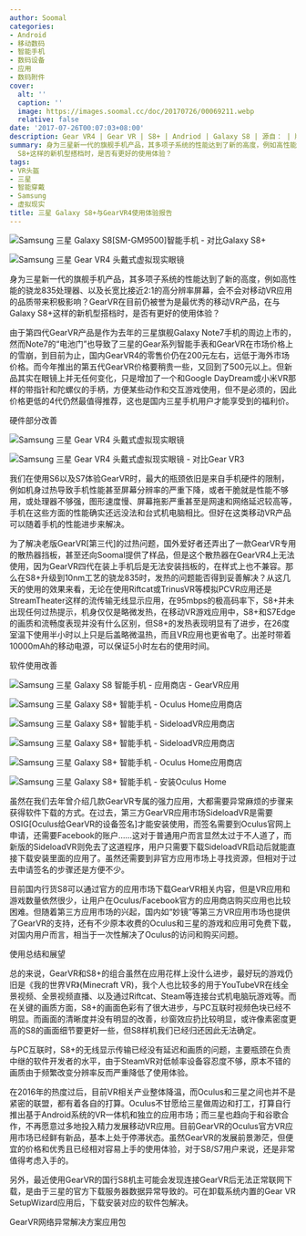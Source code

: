 ```yaml
---
author: Soomal
categories:
- Android
- 移动数码
- 智能手机
- 数码设备
- 应用
- 数码附件
cover:
  alt: ''
  caption: ''
  image: https://images.soomal.cc/doc/20170726/00069211.webp
  relative: false
date: '2017-07-26T00:07:03+08:00'
description: Gear VR4 | Gear VR | S8+ | Andriod | Galaxy S8 | 源自： | 版权：原创 |  平均/总评分：09.08/109
summary: 身为三星新一代的旗舰手机产品，其多项子系统的性能达到了新的高度，例如高性能的骁龙835处理器、以及长宽比接近3:1的高分辨率屏幕，会不会对移动VR应用的品质带来积极影响？GearVR在目前仍被誉为是最优秀的移动VR产品，在与Galaxy
  S8+这样的新机型搭档时，是否有更好的使用体验？
tags:
- VR头盔
- 三星
- 智能穿戴
- Samsung
- 虚拟现实
title: 三星 Galaxy S8+与GearVR4使用体验报告
---
```


![Samsung 三星 Galaxy S8[SM-GM9500]智能手机 - 对比Galaxy S8+](https://images.soomal.cc/doc/20170526/00068136_01.webp)



![Samsung 三星 Gear VR4 头戴式虚拟现实眼镜](https://images.soomal.cc/doc/20161005/00063595_01.webp)



身为三星新一代的旗舰手机产品，其多项子系统的性能达到了新的高度，例如高性能的骁龙835处理器、以及长宽比接近2:1的高分辨率屏幕，会不会对移动VR应用的品质带来积极影响？GearVR在目前仍被誉为是最优秀的移动VR产品，在与Galaxy S8+这样的新机型搭档时，是否有更好的使用体验？



由于第四代GearVR产品是作为去年的三星旗舰Galaxy Note7手机的周边上市的，然而Note7的“电池门”也导致了三星的Gear系列智能手表和GearVR在市场价格上的雪崩，到目前为止，国内GearVR4的零售价仍在200元左右，远低于海外市场价格。而今年推出的第五代GearVR价格要稍贵一些，又回到了500元以上。但新品其实在眼镜上并无任何变化，只是增加了一个和Google DayDream或小米VR那样的带指针和陀螺仪的手柄，方便某些动作和交互游戏使用，但不是必须的，因此价格更低的4代仍然最值得推荐，这也是国内三星手机用户才能享受到的福利价。



硬件部分改善



![Samsung 三星 Gear VR4 头戴式虚拟现实眼镜](https://images.soomal.cc/doc/20161005/00063617_01.webp)



![Samsung 三星 Gear VR4 头戴式虚拟现实眼镜 - 对比Gear VR3](https://images.soomal.cc/doc/20161005/00063619_01.webp)



我们在使用S6以及S7体验GearVR时，最大的瓶颈依旧是来自手机硬件的限制，例如机身过热导致手机性能甚至屏幕分辨率的严重下降，或者干脆就是性能不够用，或处理器不够强，图形速度慢、屏幕拖影严重甚至是网速和网络延迟较高等，手机在这些方面的性能确实还远没法和台式机电脑相比。但好在这类移动VR产品可以随着手机的性能进步来解决。



为了解决老版GearVR[第三代]的过热问题，国外爱好者还弄出了一款GearVR专用的散热器挡板，甚至还向Soomal提供了样品，但是这个散热器在GearVR4上无法使用，因为GearVR四代在装上手机后是无法安装挡板的，在样式上也不兼容。那么在S8+升级到10nm工艺的骁龙835时，发热的问题能否得到妥善解决？从这几天的使用的效果来看，无论在使用Riftcat或TrinusVR等模拟PCVR应用还是StreamTheater这样的流传输无线显示应用，在95mbps的极高码率下，S8+并未出现任何过热提示，机身仅仅是略微发热，在移动VR游戏应用中，S8+和S7Edge的画质和流畅度表现并没有什么区别，但S8+的发热表现明显有了进步，在26度室温下使用半小时以上只是后盖略微温热，而且VR应用也更省电了。出差时带着10000mAh的移动电源，可以保证5小时左右的使用时间。



软件使用改善



![Samsung 三星 Galaxy S8 智能手机 - 应用商店 - GearVR应用](https://images.soomal.cc/doc/20170725/00069205_01.webp)



![Samsung 三星 Galaxy S8+ 智能手机 - Oculus Home应用商店](https://images.soomal.cc/doc/20170725/00069206_01.webp)



![Samsung 三星 Galaxy S8+ 智能手机 - SideloadVR应用商店](https://images.soomal.cc/doc/20170725/00069207_01.webp)



![Samsung 三星 Galaxy S8+ 智能手机 - SideloadVR应用商店](https://images.soomal.cc/doc/20170726/00069208_01.webp)



![Samsung 三星 Galaxy S8+ 智能手机 - Oculus Home应用商店](https://images.soomal.cc/doc/20170726/00069209_01.webp)



![Samsung 三星 Galaxy S8+ 智能手机 - 安装Oculus Home](https://images.soomal.cc/doc/20170726/00069210_01.webp)



虽然在我们去年曾介绍几款GearVR专属的强力应用，大都需要异常麻烦的步骤来获得软件下载的方式。在过去，第三方GearVR应用市场SideloadVR是需要OSIG[Oculus给GearVR的设备签名]才能安装使用，而签名需要到Oculus官网上申请，还需要Facebook的账户……这对于普通用户而言显然太过于不人道了，而新版的SideloadVR则免去了这道程序，用户只需要下载SideloadVR启动后就能直接下载安装里面的应用了。虽然还需要到非官方应用市场上寻找资源，但相对于过去申请签名的步骤还是方便不少。



目前国内行货S8可以通过官方的应用市场下载GearVR相关内容，但是VR应用和游戏数量依然很少，让用户在Oculus/Facebook官方的应用商店购买应用也比较困难。但随着第三方应用市场的兴起，国内如“妙镜”等第三方VR应用市场也提供了GearVR的支持，还有不少原本收费的Oculus和三星的游戏和应用可免费下载，对国内用户而言，相当于一次性解决了Oculus的访问和购买问题。



使用总结和展望



总的来说，GearVR和S8+的组合虽然在应用花样上没什么进步，最好玩的游戏仍旧是《我的世界VR》(Minecraft VR)，我个人也比较多的用于YouTubeVR在线全景视频、全景视频直播、以及通过Riftcat、Steam等连接台式机电脑玩游戏等。而在关键的画质方面，S8+的画面色彩有了很大进步，与PC互联时视频色块已经不明显。而画面的清晰度并没有明显的改善，纱窗效应扔比较明显，或许像素密度更高的S8的画面细节要更好一些，但S8样机我们已经归还因此无法确定。



与PC互联时，S8+的无线显示传输已经没有延迟和画质的问题，主要瓶颈在负责中继的软件开发者的水平，由于SteamVR对低帧率设备容忍度不够，原本不错的画质由于频繁改变分辨率反而严重降低了使用体验。



在2016年的热度过后，目前VR相关产业整体降温，而Oculus和三星之间也并不是紧密的联盟，都有着各自的打算。Oculus不甘愿给三星做周边和打工，打算自行推出基于Android系统的VR一体机和独立的应用市场；而三星也趋向于和谷歌合作，不再愿意过多地投入精力发展移动VR应用。目前GearVR的Oculus官方VR应用市场已经鲜有新品，基本上处于停滞状态。虽然GearVR的发展前景渺茫，但便宜的价格和优秀且已经相对容易上手的使用体验，对于S8/S7用户来说，还是非常值得考虑入手的。



另外，最近使用GearVR的国行S8机主可能会发现连接GearVR后无法正常联网下载，是由于三星的官方下载服务器数据异常导致的。可在卸载系统内置的Gear VR SetupWizard应用后，下载安装对应的软件包解决。



GearVR网络异常解决方案应用包
